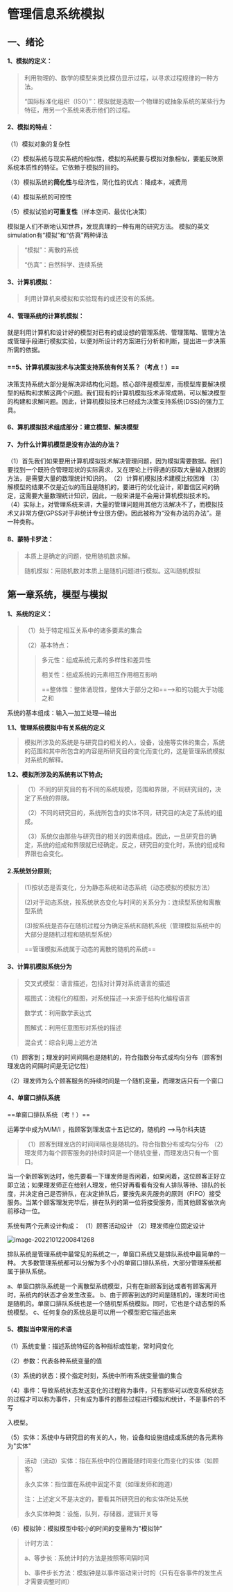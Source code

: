 # 管理信息系统模拟

## 一、绪论

#### **1、模拟的定义：**

> 利用物理的、数学的模型来类比模仿显示过程，以寻求过程规律的一种方法。
>
>  “国际标准化组织（ISO）”：模拟就是选取一个物理的或抽象系统的某些行为特征，用另一个系统来表示他们的过程。

#### **2、模拟的特点：**

（1）模拟对象的复杂性

（2）模拟系统与现实系统的相似性，模拟的系统要与模拟对象相似，要能反映原系统本质性的特征。它依赖于模拟的目的。

（3）模拟系统的**简化性**与经济性，简化性的优点：降成本，减费用

（4）模拟系统的可控性

（5）模拟试验的**可重复性**（样本空间、最优化决策）

模拟是人们不断地认知世界，发现真理的一种有用的研究方法。
模拟的英文simulation有“模拟”和“仿真”两种译法

> “模拟”：离散的系统
>
> “仿真”：自然科学、连续系统

#### **3、计算机模拟：**

> 利用计算机来模拟和实验现有的或还没有的系统。

#### **4、管理系统的计算机模拟：**

​		就是利用计算机和设计好的模型对已有的或设想的管理系统、管理策略、管理方法或管理手段进行模拟实验，以便对所设计的方案进行分析和判断，提出进一步决策所需的依据。

#### **==5、计算机模拟技术与决策支持系统有何关系？（考点！）==**

​		决策支持系统大部分是解决非结构化问题。核心部件是模型库，而模型库要解决模型的结构和求解这两个问题。我们现有的计算机模拟技术非常成熟，可以解决模型的构建和求解问题。因此，计算机模拟技术已经成为决策支持系统(DSS)的强力工具。

#### **6、算机模拟技术组成部分：建立模型、解决模型**

#### **7、为什么计算机模型是没有办法的办法？**

​		（1）首先我们如果要用计算机模拟技术解决管理问题，因为模拟需要数据。我们要找到一个既符合管理现状的实际需求，又在理论上行得通的获取大量输入数据的方法，是需要大量的数理统计知识的。
​		（2）计算机模拟技术建模比较困难
​		（3）解模型的结果不仅是近似的而且是随机的，要进行的优化设计，即置信区间的确定，这需要大量数理统计知识，因此，一般来讲是不会用计算机模拟技术的。
​		（4）实际上，对管理系统来讲，大量的管理问题用其他方法解决不了，而模拟技术又非常方便(GPSS对于非统计专业很方便)。因此被称为“没有办法的办法”。是一种类称。

#### **8、蒙特卡罗法：**

> 本质上是确定的问题，使用随机数求解。
>
> 随机模拟：用随机数对本质上是随机问题进行模拟。这叫随机模拟

## 第一章系统，模型与模拟

#### **1、系统的定义：**

> （1）处于特定相互关系中的诸多要素的集合
>
> （2）基本特点：
>
> > 多元性：组成系统元素的多样性和差异性
> >
> > 相关性：组成系统的元素相互作用相互影响
> >
> > ==整体性：整体涌现性，整体大于部分之和==—>和的功能大于功能之和

系统的基本组成：输入—加工处理—输出

**1.1、管理系统模拟中有关系统的定义**

>模拟所涉及的系统是与研究目的相关的人，设备，设施等实体的集合，系统的范围和其中所包含的内容是所研究目的变化而变化的，这是管理系统模拟对系统的解释。

**1.2、模拟所涉及的系统有以下特点;**

> （1）不同的研究目的有不同的系统规模，范围和界限，不同研究目的，决定了系统的界限。
>
> （2）不同的研究目的，系统所包含的实体不同，研究目的决定了系统的组成。
>
> （3）系统仅由那些与研究目的相关的因素组成。因此，一旦研究目的确定，系统的组成和界限就已经确定。反之，研究目的变化时，系统的组成和界限也会变化。

#### **2.系统划分原则;**

> (1)按状态是否变化，分为静态系统和动态系统（动态模拟的模拟方法）
>
> (2)对于动态系统，按系统状态变化与时间的关系分为：连续型系统和离散型系统
>
> (3)按系统是否存在随机过程分为确定系统和随机系统（管理模拟系统中的大部分是随机过程和随机型系统）
>
> ==管理模拟系统属于动态的离散的随机的系统==

#### 3、计算机模拟系统分为

> 交叉式模型：语言描述，包括对计算对系统语言的描述
>
> 框图式：流程化的框图，对系统描述—>来源于结构化编程语言
>
> 数学式：利用数学表达式
>
> 图解式：利用任意图形对系统的描述
>
> 混合式：综合利用上述方法

（1）顾客到；理发的时间间隔也是随机的，符合指数分布式或均匀分布（顾客到理发店的间隔时间是无记忆性）

（2）理发师为么个顾客服务的持续时间是一个随机变量，而理发店只有一个窗口

#### 4、单窗口排队系统

==单窗口排队系统（考！）==

运筹学中成为M/M/I ，指顾客到理发店十五记忆的，随机的 —>马尔科夫链

> （1）顾客到理发店的时间间隔也是随机的。符合指数分布或均匀分布
> （2）理发师为每个顾客服务的持续时间是一个随机变量，而理发店只有一个窗口。

当一个新顾客到达时，他先要看一下理发师是否闲着，如果闲着，这位顾客正好立即立法；如果理发师正在给别人理发，他只好再看看有没有人排队等待、排队的长度，并决定自己是否排队，在决定排队后，要按先来先服务的原则（FIFO）接受服务。当某个顾客理发完毕后，排在队列的第一位将接受服务，而其他顾客依次向前移动一位。

系统有两个元素设计构成：
（1）顾客活动设计
（2）理发师座位固定设计

![image-20221012200841268](C:\Users\Administrator\AppData\Roaming\Typora\typora-user-images\image-20221012200841268.png)

排队系统是管理系统中最常见的系统之一，单窗口系统又是排队系统中最简单的一种。
大多数管理系统都可以分解为多个小的单窗口排队系统，大部分管理系统都属于排队系统。

a、单窗口排队系统是一个离散型系统模型，只有在新顾客到达或者有顾客离开时，系统内的状态才会发生改变。
b、由于顾客到达的时间是随机的，理发时间也是随机的。单窗口排队系统也是一个随机型系统模拟。同时，它也是个动态型的系统模型。
c、任何复杂的系统总是可以用一个模型把它描述出来

#### 5、模拟当中常用的术语

（1）系统变量：描述系统特征的各种指标或性能，常时间变化

（2）参数：代表各种系统变量的值

（3）系统的状态：摸个指定时刻，系统中所i有系统变量值的集合

（4）事件：导致系统状态发送变化的过程称为事件，只有那些可以改变系统状态的过程才可以称为事件，只有成为事件的那些过程进行模拟和统计，不是事件的不写

入模型。

（5）实体：系统中与研究目的有关的人，物，设备和设施组成或系统的各元素称为"实体"

> 活动（流动）实体：指在系统中的位置能随时间变化而变化的实体（如顾客）
>
> 永久实体：指位置在系统中固定不变（如理发师和跑道）
>
> 注：上述定义不是决定的，要看其所研究目的和实体所处系统
>
> 永久实体种类：设施，队列，存储器，逻辑开关等

（6）模拟钟：模拟模型中较小的时间的变量称为"模拟钟"

> 计时方法：
>
> a、等步长：系统计时的方法是按照等间隔时间
>
> b、事件步长方法：模拟钟是以事件驱动来计时的（只有在各事件的发生点才需要调整时间）










































































